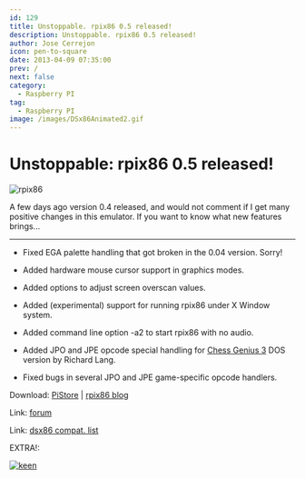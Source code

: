 ```yaml
---
id: 129
title: Unstoppable. rpix86 0.5 released!
description: Unstoppable. rpix86 0.5 released!
author: Jose Cerrejon
icon: pen-to-square
date: 2013-04-09 07:35:00
prev: /
next: false
category:
  - Raspberry PI
tag:
  - Raspberry PI
image: /images/DSx86Animated2.gif
---
```


# Unstoppable: rpix86 0.5 released!

![rpix86](/images/DSx86Animated2.gif)

A few days ago version 0.4 released, and would not comment if I get many positive changes in this emulator. If you want to know what new features brings...

- - -

* Fixed EGA palette handling that got broken in the 0.04 version. Sorry!

* Added hardware mouse cursor support in graphics modes.

* Added options to adjust screen overscan values.

* Added (experimental) support for running rpix86 under X Window system.

* Added command line option -a2 to start rpix86 with no audio.

* Added JPO and JPE opcode special handling for [Chess Genius 3](http://www.chessgenius.com/cg3dos/) DOS version by Richard Lang.

* Fixed bugs in several JPO and JPE game-specific opcode handlers.


Download: [PiStore](http://store.raspberrypi.com/projects/rpix86) | [rpix86 blog](http://rpix86.patrickaalto.com/rdown.html)

Link: [forum](http://www.raspberrypi.org/phpBB3/viewtopic.php?f=78&t=32934)

Link: [dsx86 compat. list](http://dsx86compatibility.pbworks.com/w/page/26738915/Compatibility%20List)

EXTRA!:

<a href="/res/KEENsaga.zip">![keen](/images/KEEN.jpg "Download and play the Commander Keen saga!")</a>